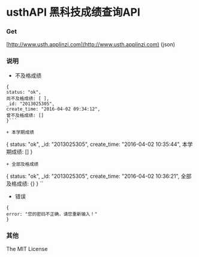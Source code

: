 # usthAPI 黑科技成绩查询API

###
    

### Get
 
[http://www.usth.applinzi.com](http://www.usth.applinzi.com) (json)

### 说明
+ 不及格成绩
```
{
status: "ok",
尚不及格成绩: [ ],
_id: "2013025305",
create_time: "2016-04-02 09:34:12",
曾不及格成绩: []
}```

+ 本学期成绩
```
{
status: "ok",
_id: "2013025305",
create_time: "2016-04-02 10:35:44",
本学期成绩: []
}
```
+ 全部及格成绩
```
{
status: "ok",
_id: "2013025305",
create_time: "2016-04-02 10:36:21",
全部及格成绩: {}
}
``
+ 错误
```
{
error: "您的密码不正确，请您重新输入！"
}
```

### 其他
The MIT License


